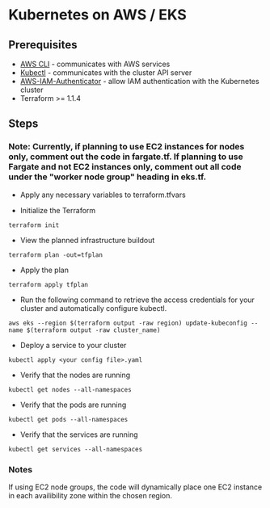 # Kubernetes on AWS / EKS

## Prerequisites

- [AWS CLI](https://docs.aws.amazon.com/cli/latest/userguide/install-cliv2-mac.html) - communicates with AWS services
- [Kubectl](https://kubernetes.io/docs/tasks/tools/install-kubectl/) - communicates with the cluster API server
- [AWS-IAM-Authenticator](https://docs.aws.amazon.com/eks/latest/userguide/install-aws-iam-authenticator.html) - allow IAM authentication with the Kubernetes cluster
- Terraform >= 1.1.4

## Steps

### Note: Currently, if planning to use EC2 instances for nodes only, comment out the code in fargate.tf. If planning to use Fargate and not EC2 instances only, comment out all code under the "worker node group" heading in eks.tf. 

- Apply any necessary variables to terraform.tfvars

- Initialize the Terraform
```text
terraform init
```

- View the planned infrastructure buildout
```text
terraform plan -out=tfplan
```

- Apply the plan
```text
terraform apply tfplan
```

- Run the following command to retrieve the access credentials for your cluster and automatically configure kubectl.

```text
aws eks --region $(terraform output -raw region) update-kubeconfig --name $(terraform output -raw cluster_name)
```

- Deploy a service to your cluster
```text
kubectl apply <your config file>.yaml
```

- Verify that the nodes are running
```text
kubectl get nodes --all-namespaces
```

- Verify that the pods are running
```text
kubectl get pods --all-namespaces
```

- Verify that the services are running
```text
kubectl get services --all-namespaces
```
### Notes
If using EC2 node groups, the code will dynamically place one EC2 instance in each
availibility zone within the chosen region. 
